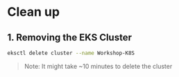 #  Clean up

## 1. Removing the EKS Cluster

```bash
eksctl delete cluster --name Workshop-K8S
```
> Note: It might take ~10 minutes to delete the cluster